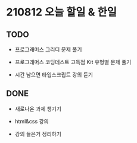 # 210812 오늘 할일 & 한일

## TODO

- 프로그래머스 그리디 문제 풀기

- 프로그래머스 코딩테스트 고득점 Kit 유형별 문제 풀기


- 시간 남으면 타입스크립트 강의 듣기

## DONE

- 새로나온 과제 챙기기

- html&css 강의

- 강의 들은거 정리하기
